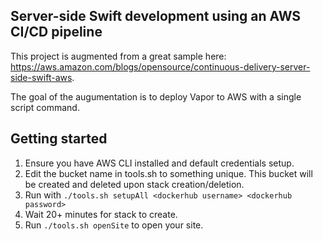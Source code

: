 ## Server-side Swift development using an AWS CI/CD pipeline

This project is augmented from a great sample here: https://aws.amazon.com/blogs/opensource/continuous-delivery-server-side-swift-aws. 

The goal of the augumentation is to deploy Vapor to AWS with a single script command.

## Getting started
 
 1. Ensure you have AWS CLI installed and default credentials setup.
 2. Edit the bucket name in tools.sh to something unique. This bucket will be created and deleted upon stack creation/deletion.
 2. Run with `./tools.sh setupAll <dockerhub username> <dockerhub password>`
 3. Wait 20+ minutes for stack to create.
 4. Run `./tools.sh openSite` to open your site.
